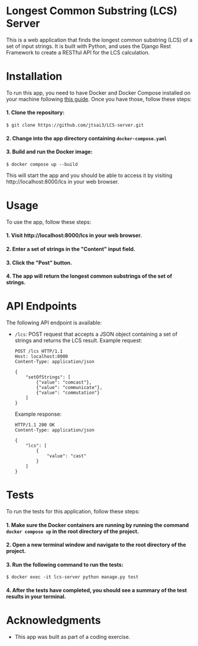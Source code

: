 # Longest Common Substring (LCS) Server

This is a web application that finds the longest common substring (LCS) of a set of input strings. It is built with Python, and uses the Django Rest Framework to create a RESTful API for the LCS calculation.

# Installation

To run this app, you need to have Docker and Docker Compose installed on your machine following [this guide](https://docs.docker.com/engine/install/). Once you have those, follow these steps:

#### 1. Clone the repository:
    $ git clone https://github.com/jtsai3/LCS-server.git

#### 2. Change into the app directory containing `docker-compose.yaml`
#### 3. Build and run the Docker image: 
    $ docker compose up --build

This will start the app and you should be able to access it by visiting http://localhost:8000/lcs in your web browser.


# Usage

To use the app, follow these steps:

#### 1. Visit http://localhost:8000/lcs in your web browser.

#### 2. Enter a set of strings in the "Content" input field.

#### 3. Click the "Post" button.

#### 4. The app will return the longest common substrings of the set of strings.


# API Endpoints

The following API endpoint is available:

* `/lcs`: POST request that accepts a JSON object containing a set of strings and returns the LCS result.
Example request:

    ```
    POST /lcs HTTP/1.1
    Host: localhost:8000
    Content-Type: application/json

    {
        "setOfStrings": [
            {"value": "comcast"},
            {"value": "communicate"},
            {"value": "commutation"}
        ]
    }

    ```
    Example response:
    ```
    HTTP/1.1 200 OK
    Content-Type: application/json

    {
        "lcs": [
            {
                "value": "cast"
            }
        ]
    }
    ```
# Tests
To run the tests for this application, follow these steps:

#### 1. Make sure the Docker containers are running by running the command `docker compose up` in the root directory of the project.
#### 2. Open a new terminal window and navigate to the root directory of the project.
#### 3. Run the following command to run the tests:
```
$ docker exec -it lcs-server python manage.py test
```
#### 4. After the tests have completed, you should see a summary of the test results in your terminal.

# Acknowledgments
* This app was built as part of a coding exercise.

